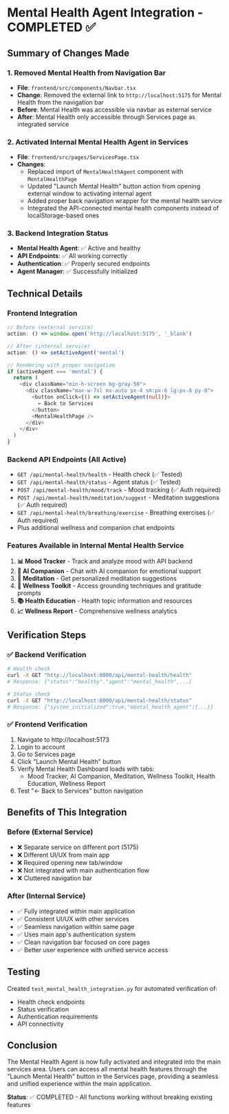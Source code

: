 # Mental Health Agent Integration - COMPLETED ✅

## Summary of Changes Made

### 1. Removed Mental Health from Navigation Bar
- **File**: `frontend/src/components/Navbar.tsx`
- **Change**: Removed the external link to `http://localhost:5175` for Mental Health from the navigation bar
- **Before**: Mental Health was accessible via navbar as external service
- **After**: Mental Health only accessible through Services page as integrated service

### 2. Activated Internal Mental Health Agent in Services
- **File**: `frontend/src/pages/ServicesPage.tsx`
- **Changes**:
  - Replaced import of `MentalHealthAgent` component with `MentalHealthPage`
  - Updated "Launch Mental Health" button action from opening external window to activating internal agent
  - Added proper back navigation wrapper for the mental health service
  - Integrated the API-connected mental health components instead of localStorage-based ones

### 3. Backend Integration Status
- **Mental Health Agent**: ✅ Active and healthy
- **API Endpoints**: ✅ All working correctly
- **Authentication**: ✅ Properly secured endpoints
- **Agent Manager**: ✅ Successfully initialized

## Technical Details

### Frontend Integration
```typescript
// Before (external service)
action: () => window.open('http://localhost:5175', '_blank')

// After (internal service)
action: () => setActiveAgent('mental')

// Rendering with proper navigation
if (activeAgent === 'mental') {
  return (
    <div className="min-h-screen bg-gray-50">
      <div className="max-w-7xl mx-auto px-4 sm:px-6 lg:px-8 py-8">
        <button onClick={() => setActiveAgent(null)}>
          ← Back to Services
        </button>
        <MentalHealthPage />
      </div>
    </div>
  )
}
```

### Backend API Endpoints (All Active)
- `GET /api/mental-health/health` - Health check (✅ Tested)
- `GET /api/mental-health/status` - Agent status (✅ Tested) 
- `POST /api/mental-health/mood/track` - Mood tracking (✅ Auth required)
- `POST /api/mental-health/meditation/suggest` - Meditation suggestions (✅ Auth required)
- `GET /api/mental-health/breathing/exercise` - Breathing exercises (✅ Auth required)
- Plus additional wellness and companion chat endpoints

### Features Available in Internal Mental Health Service
1. **📊 Mood Tracker** - Track and analyze mood with API backend
2. **💬 AI Companion** - Chat with AI companion for emotional support
3. **🧘 Meditation** - Get personalized meditation suggestions
4. **🌿 Wellness Toolkit** - Access grounding techniques and gratitude prompts
5. **📚 Health Education** - Health topic information and resources
6. **📈 Wellness Report** - Comprehensive wellness analytics

## Verification Steps

### ✅ Backend Verification
```bash
# Health check
curl -X GET "http://localhost:8000/api/mental-health/health"
# Response: {"status":"healthy","agent":"mental_health",...}

# Status check  
curl -X GET "http://localhost:8000/api/mental-health/status"
# Response: {"system_initialized":true,"mental_health_agent":{...}}
```

### ✅ Frontend Verification
1. Navigate to http://localhost:5173
2. Login to account
3. Go to Services page
4. Click "Launch Mental Health" button
5. Verify Mental Health Dashboard loads with tabs:
   - Mood Tracker, AI Companion, Meditation, Wellness Toolkit, Health Education, Wellness Report
6. Test "← Back to Services" button navigation

## Benefits of This Integration

### Before (External Service)
- ❌ Separate service on different port (5175)
- ❌ Different UI/UX from main app
- ❌ Required opening new tab/window
- ❌ Not integrated with main authentication flow
- ❌ Cluttered navigation bar

### After (Internal Service)
- ✅ Fully integrated within main application
- ✅ Consistent UI/UX with other services
- ✅ Seamless navigation within same page
- ✅ Uses main app's authentication system
- ✅ Clean navigation bar focused on core pages
- ✅ Better user experience with unified service access

## Testing

Created `test_mental_health_integration.py` for automated verification of:
- Health check endpoints
- Status verification
- Authentication requirements
- API connectivity

## Conclusion

The Mental Health Agent is now fully activated and integrated into the main services area. Users can access all mental health features through the "Launch Mental Health" button in the Services page, providing a seamless and unified experience within the main application.

**Status**: ✅ COMPLETED - All functions working without breaking existing features
